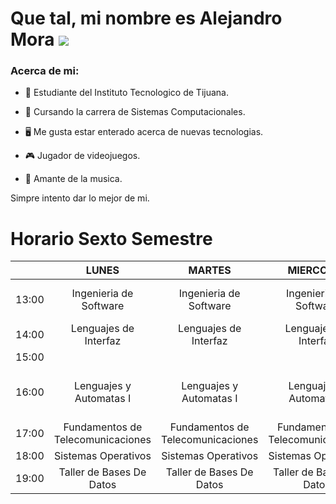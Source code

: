 # Que tal, mi nombre es Alejandro Mora ![](https://media.tenor.com/images/e42c628a9d7ba5b1b8677a85b68fab1b/tenor.gif)

### Acerca de mi: 

- 🏫 Estudiante del Instituto Tecnologico de Tijuana. 

- 💯 Cursando la carrera de Sistemas Computacionales.

- 🖥️ Me gusta estar enterado acerca de nuevas tecnologias. 

- 🎮 Jugador de videojuegos. 

- 🤘 Amante de la musica.

Simpre intento dar lo mejor de mi.

# Horario Sexto Semestre

|       |               LUNES               |               MARTES              |             MIERCOLES             |               JUEVES              |         VIERNES         |
|:-----:|:---------------------------------:|:---------------------------------:|:---------------------------------:|:---------------------------------:|:-----------------------:|
| 13:00 |       Ingenieria de Software      |       Ingenieria de Software      |       Ingenieria de Software      |       Ingenieria de Software      |  Ingenieria de Software |
| 14:00 |       Lenguajes de Interfaz       |       Lenguajes de Interfaz       |       Lenguajes de Interfaz       |       Lenguajes de Interfaz       |                         |
| 15:00 |                                   |                                   |                                   |                                   |                         |
| 16:00 |      Lenguajes y Automatas I      |      Lenguajes y Automatas I      |      Lenguajes y Automatas I      |      Lenguajes y Automatas I      | Lenguajes y Automatas I |
| 17:00 | Fundamentos de Telecomunicaciones | Fundamentos de Telecomunicaciones | Fundamentos de Telecomunicaciones | Fundamentos de Telecomunicaciones |                         |
| 18:00 |        Sistemas Operativos        |        Sistemas Operativos        |        Sistemas Operativos        |        Sistemas Operativos        |                         |
| 19:00 |      Taller de Bases De Datos     |      Taller de Bases De Datos     |      Taller de Bases De Datos     |      Taller de Bases De Datos     |                         |
